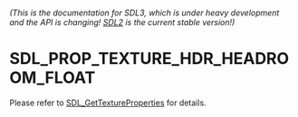 ###### (This is the documentation for SDL3, which is under heavy development and the API is changing! [SDL2](https://wiki.libsdl.org/SDL2/) is the current stable version!)
# SDL_PROP_TEXTURE_HDR_HEADROOM_FLOAT

Please refer to [SDL_GetTextureProperties](SDL_GetTextureProperties) for details.

